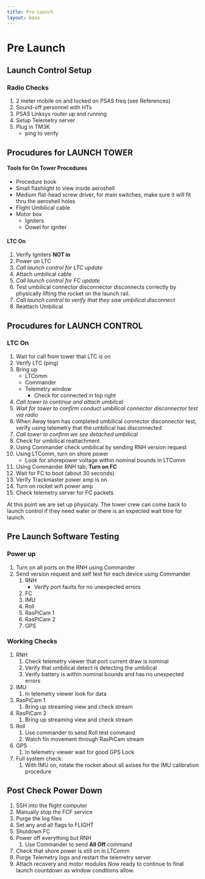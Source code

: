 ```yaml
---
title: Pre Launch
layout: base
---
```


# Pre Launch

## Launch Control Setup

### Radio Checks

 1. 2 meter mobile on and locked on PSAS freq (see References)
 1. Sound-off personnel with HTs
 1. PSAS Linksys router up and running
 1. Setup Telemetry server
 1. Plug in TM3K
    - ping to verify


## Procudures for LAUNCH TOWER

#### Tools for On Tower Procedures

 - Procedure book
 - Small flashlight to view inside aeroshell
 - Medium flat-head screw driver, for main switches, make sure it will fit thru the aeroshell holes
 - Flight Umbilical cable
 - Motor box
   - Igniters
   - Dowel for igniter

#### LTC On
 1. Verify Igniters **NOT in**
 1. Power on LTC
 1. _Call launch control for LTC update_
 1. Attach umbilical cable
 1. _Call launch control for FC update_
 1. Test umbilical connector disconnector disconnects correctly by physically lifting the rocket on the launch rail.
 1. _Call launch control to verify that they saw umbilical disconnect_
 1. Reattach Umbilical


## Procudures for LAUNCH CONTROL

### LTC On

 1. Wait for call from tower that LTC is on
 1. Verify LTC (ping)
 1. Bring up
    - LTComm
    - Commander
    - Telemetry window
       - Check for connected in top right
 1. _Call tower to continue and attach umbilcal_
 1. _Wait for tower to confirm conduct umbilical connector disconnector test via radio_
 1. When Away team has completed umbilical connector disconnector test, verify using telemetry that the umbilical has disconnected
 1. _Call tower to confirm we see detached umbilical_
 1. Check for umbilical reattachment. 
 1. Using Commander check umbilical by sending RNH version request
 1. Using LTComm, turn on shore power
    - Look for shorepower voltage within nominal bounds in LTComm
 1. Using Commander RNH tab, **Turn on FC**
 1. Wait for FC to boot (about 30 seconds)
 1. Verify Trackmaster power amp is on
 1. Turn on rocket wifi power amp
 1. Check telemetry server for FC packets

At this point we are set up physicaly. The tower crew can come back to launch control if they need water or there is an expected wait time for launch.

## Pre Launch Software Testing

### Power up

 1. Turn on all ports on the RNH using Commander
 1. Send version request and self test for each device using Commander
    1. RNH
        -  Verify port faults for no unexpected errors
    1. FC
    1. IMU
    1. Roll
    1. RasPiCam 1
    1. RasPiCam 2
    1. GPS

### Working Checks

 1. RNH
    1. Check telemetry viewer that port current draw is nominal
    1. Verify that umbilical detect is detecting the umbilical
    1. Verify battery is within nominal bounds and has no unexpected errors
 1. IMU
    1. In telemetry viewer look for data
 1. RasPiCam 1
    1. Bring up streaming view and check stream
 1. RasPiCam 2
    1. Bring up streaming view and check stream
 1. Roll
    1. Use commander to send Roll test command
    1. Watch fin movement through RasPiCam stream
 1. GPS
    1. In telemetry viewer wait for good GPS Lock
 1. Full system check:
    1. With IMU on, rotate the rocket about all axises for the IMU calibration procedure 


## Post Check Power Down

 1. SSH into the flight computer
 1. Manually stop the FCF service
 1. Purge the log files
 1. Set any and all flags to FLIGHT
 1. Shutdown FC
 1. Power off everything but RNH
    1. Use Commander to send **All Off** command
 1. Check that shore power is still on in LTComm
 1. Purge Telemetry logs and restart the telemetry server
 1. Attach recovery and motor modules
Now ready to continue to final launch countdown as window conditions allow.
